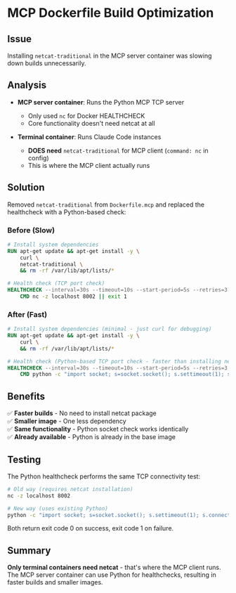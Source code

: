 # MCP Dockerfile Build Optimization

## Issue
Installing `netcat-traditional` in the MCP server container was slowing down builds unnecessarily.

## Analysis
- **MCP server container**: Runs the Python MCP TCP server
  - Only used `nc` for Docker HEALTHCHECK
  - Core functionality doesn't need netcat at all
  
- **Terminal container**: Runs Claude Code instances
  - **DOES need** `netcat-traditional` for MCP client (`command: nc` in config)
  - This is where the MCP client actually runs

## Solution
Removed `netcat-traditional` from `Dockerfile.mcp` and replaced the healthcheck with a Python-based check:

### Before (Slow)
```dockerfile
# Install system dependencies
RUN apt-get update && apt-get install -y \
    curl \
    netcat-traditional \
    && rm -rf /var/lib/apt/lists/*

# Health check (TCP port check)
HEALTHCHECK --interval=30s --timeout=10s --start-period=5s --retries=3 \
    CMD nc -z localhost 8002 || exit 1
```

### After (Fast)
```dockerfile
# Install system dependencies (minimal - just curl for debugging)
RUN apt-get update && apt-get install -y \
    curl \
    && rm -rf /var/lib/apt/lists/*

# Health check (Python-based TCP port check - faster than installing netcat)
HEALTHCHECK --interval=30s --timeout=10s --start-period=5s --retries=3 \
    CMD python -c "import socket; s=socket.socket(); s.settimeout(1); s.connect(('localhost',8002)); s.close()" || exit 1
```

## Benefits
✅ **Faster builds** - No need to install netcat package  
✅ **Smaller image** - One less dependency  
✅ **Same functionality** - Python socket check works identically  
✅ **Already available** - Python is already in the base image  

## Testing
The Python healthcheck performs the same TCP connectivity test:
```bash
# Old way (requires netcat installation)
nc -z localhost 8002

# New way (uses existing Python)
python -c "import socket; s=socket.socket(); s.settimeout(1); s.connect(('localhost',8002)); s.close()"
```

Both return exit code 0 on success, exit code 1 on failure.

## Summary
**Only terminal containers need netcat** - that's where the MCP client runs. The MCP server container can use Python for healthchecks, resulting in faster builds and smaller images.



